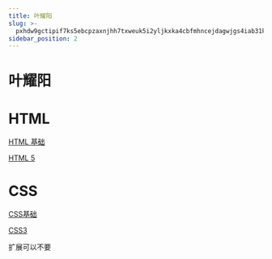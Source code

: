```yaml
---
title: 叶耀阳
slug: >-
  pxhdw9gctipif7ks5ebcpzaxnjhh7txweuk5i2yljkxka4cbfmhncejdagwjgs4iab31k6hbhcch6wnzd-jdagwj
sidebar_position: 2
---
```



# 叶耀阳

# HTML

[HTML 基础](wikcnuAuBC28HgGIfo6Txl6occc) 

[HTML 5](wikcncCAKPYgfEXQlJLYabdYxgg) 

# CSS

[CSS基础](wikcnfQ8tzoQPjLbrbkf2PftEwh) 

[CSS3](wikcnRzDiXl4LNODBcasrhKZpZf) 

扩展可以不要

